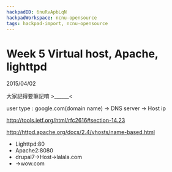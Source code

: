 ```yaml
---
hackpadID: 6nuRvApbLqN
hackpadWorkspace: ncnu-opensource
tags: hackpad-import, ncnu-opensource
---
```

# Week 5 Virtual host, Apache, lighttpd 

2015/04/02 

大家記得要筆記唷 >______<

user type : google.com(domain name) -> DNS server -> Host ip

[](http://tools.ietf.org/html/rfc2616#section-14.23)http://tools.ietf.org/html/rfc2616#section-14.23

[](http://httpd.apache.org/docs/2.4/vhosts/name-based.html)http://httpd.apache.org/docs/2.4/vhosts/name-based.html

*   Lighttpd:80
*   Apache2:8080
*   drupal7->Host->lalala.com
*   ->wow.com
